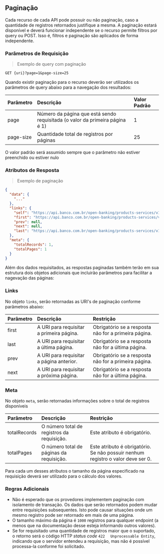 ## Paginação

Cada recurso de cada API pode possuir ou não paginação, caso a quantidade de registros retornados justifique a mesma. 
A paginação estará disponível e deverá funcionar independente se o recurso permite filtros por query ou POST. Isso é, filtros e paginação são aplicados de forma independente.

### Parâmetros de Requisição

> Exemplo de query com paginação

```http
GET {uri}?page=1&page-size=25
```


Quando existir paginação para o recurso deverão ser utilizados os parâmetros de query abaixo para a navegação dos resultados:

| Parâmetro | Descrição                                                                    | Valor Padrão |
|:--------- |:---------------------------------------------------------------------------- |:------------ |
| page      | Número da página que está sendo requisitada (o valor da primeira página é 1) | 1            |
| page-size | Quantidade total de registros por páginas                                    | 25           |

<aside class="notice">
O valor padrão será assumido sempre que o parâmetro não estiver preenchido ou estiver nulo
</aside>

### Atributos de Resposta


> Exemplo de paginação

```json
{
  "data": {
    "..."
  },
  "links": {
    "self": "https://api.banco.com.br/open-banking/products-services/v1/personal-invoice-financing",
    "first": "https://api.banco.com.br/open-banking/products-services/v1/personal-invoice-financing",
    "prev": null,
    "next": null,
    "last": "https://api.banco.com.br/open-banking/products-services/v1/personal-invoice-financing"
  },
  "meta": {
    "totalRecords": 1,
    "totalPages": 1
  }
}
```

Além dos dados requisitados, as respostas paginadas também terão em sua estrutura dois objetos adicionais que incluirão parâmetros para facilitar a nagevação das páginas:

### Links
No objeto `links`, serão retornadas as URI's de paginação conforme parâmetros abaixo:

| Parâmetro | Descrição                                                                  | Restrição                                             |
|:--------- |:-------------------------------------------------------------------------- |:----------------------------------------------------- |
| first     | A URI para requisitar a primeira página.                                   | Obrigatório se a resposta não for a primeira página.  |
| last      | A URI para requisitar a última página.                                     | Obrigatório se a resposta não for a última página.    |
| prev      | A URI para requisitar a página anterior.                                   | Obrigatório se a resposta não for a primeira página.  |
| next      | A URI para requisitar a próxima página.                                    | Obrigatório se a resposta não for a última página.    |

### Meta
No objeto `meta`, serão retornadas informações sobre o total de registros disponíveis

| Parâmetro     | Descrição                                    | Restrição                                                                       |
|:------------- |:-------------------------------------------- |:------------------------------------------------------------------------------- |
| totalRecords  | O número total de registros da requisição.   | Este atributo é obrigatório.                                                    | 
| totalPages    | O número total de páginas da requisição.     | Este atributo é obrigatório. Se não possuir nenhum registro o valor deve ser 0. |

<aside class="warning">
Para cada um desses atributos o tamanho da página especificado na requisição deverá ser utilizado para o cálculo dos valores.
</aside>

### Regras Adicionais

* Não é esperado que os provedores implementem paginação com isolamento de transação. Os dados que serão retornados podem mudar entre requisições subsequentes. Isto pode causar situações onde um mesmo registro pode ser retornado em mais de uma página.
* O tamanho máximo da página é `1000` registros para qualquer endpoint (a menos que na documentação desse esteja informando outros valores).
* Se for requisitado uma quantidade de registros maior que o suportado, o retorno será o código HTTP *status code* `422 `
` Unprocessable Entity`, indicando que o servidor entendeu a requisição, mas não é possível processa-la conforme foi solicitado.